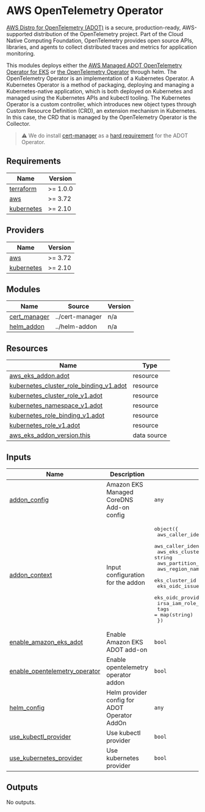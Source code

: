 # AWS OpenTelemetry Operator

[AWS Distro for OpenTelemetry (ADOT)](https://aws-otel.github.io/) is a secure,
production-ready, AWS-supported distribution of the OpenTelemetry project.
Part of the Cloud Native Computing Foundation, OpenTelemetry provides open
source APIs, libraries, and agents to collect distributed traces and metrics
for application monitoring.

This modules deploys either the
[AWS Managed ADOT OpenTelemetry Operator for EKS](https://aws.amazon.com/about-aws/whats-new/2022/04/eks-opentelemetry-operator-now-available/)
or [the OpenTelemetry Operator](https://github.com/open-telemetry/opentelemetry-helm-charts)
through helm.
The OpenTelemetry Operator is an implementation of a Kubernetes Operator.
A Kubernetes Operator is a method of packaging, deploying and managing a
Kubernetes-native application, which is both deployed on Kubernetes and
managed using the Kubernetes APIs and kubectl tooling. The Kubernetes Operator
is a custom controller, which introduces new object types through Custom Resource
Definition (CRD), an extension mechanism in Kubernetes.
In this case, the CRD that is managed by the OpenTelemetry Operator is the Collector.

> :warning: We do install [cert-manager](https://cert-manager.io/) as a [hard requirement](https://docs.aws.amazon.com/eks/latest/userguide/opentelemetry.html) for
the ADOT Operator.

<!-- BEGINNING OF PRE-COMMIT-TERRAFORM DOCS HOOK -->
## Requirements

| Name | Version |
|------|---------|
| <a name="requirement_terraform"></a> [terraform](#requirement\_terraform) | >= 1.0.0 |
| <a name="requirement_aws"></a> [aws](#requirement\_aws) | >= 3.72 |
| <a name="requirement_kubernetes"></a> [kubernetes](#requirement\_kubernetes) | >= 2.10 |

## Providers

| Name | Version |
|------|---------|
| <a name="provider_aws"></a> [aws](#provider\_aws) | >= 3.72 |
| <a name="provider_kubernetes"></a> [kubernetes](#provider\_kubernetes) | >= 2.10 |

## Modules

| Name | Source | Version |
|------|--------|---------|
| <a name="module_cert_manager"></a> [cert\_manager](#module\_cert\_manager) | ../cert-manager | n/a |
| <a name="module_helm_addon"></a> [helm\_addon](#module\_helm\_addon) | ../helm-addon | n/a |

## Resources

| Name | Type |
|------|------|
| [aws_eks_addon.adot](https://registry.terraform.io/providers/hashicorp/aws/latest/docs/resources/eks_addon) | resource |
| [kubernetes_cluster_role_binding_v1.adot](https://registry.terraform.io/providers/hashicorp/kubernetes/latest/docs/resources/cluster_role_binding_v1) | resource |
| [kubernetes_cluster_role_v1.adot](https://registry.terraform.io/providers/hashicorp/kubernetes/latest/docs/resources/cluster_role_v1) | resource |
| [kubernetes_namespace_v1.adot](https://registry.terraform.io/providers/hashicorp/kubernetes/latest/docs/resources/namespace_v1) | resource |
| [kubernetes_role_binding_v1.adot](https://registry.terraform.io/providers/hashicorp/kubernetes/latest/docs/resources/role_binding_v1) | resource |
| [kubernetes_role_v1.adot](https://registry.terraform.io/providers/hashicorp/kubernetes/latest/docs/resources/role_v1) | resource |
| [aws_eks_addon_version.this](https://registry.terraform.io/providers/hashicorp/aws/latest/docs/data-sources/eks_addon_version) | data source |

## Inputs

| Name | Description | Type | Default | Required |
|------|-------------|------|---------|:--------:|
| <a name="input_addon_config"></a> [addon\_config](#input\_addon\_config) | Amazon EKS Managed CoreDNS Add-on config | `any` | `{}` | no |
| <a name="input_addon_context"></a> [addon\_context](#input\_addon\_context) | Input configuration for the addon | <pre>object({<br>    aws_caller_identity_account_id = string<br>    aws_caller_identity_arn        = string<br>    aws_eks_cluster_endpoint       = string<br>    aws_partition_id               = string<br>    aws_region_name                = string<br>    eks_cluster_id                 = string<br>    eks_oidc_issuer_url            = string<br>    eks_oidc_provider_arn          = string<br>    irsa_iam_role_path             = string<br>    tags                           = map(string)<br>  })</pre> | n/a | yes |
| <a name="input_enable_amazon_eks_adot"></a> [enable\_amazon\_eks\_adot](#input\_enable\_amazon\_eks\_adot) | Enable Amazon EKS ADOT add-on | `bool` | `true` | no |
| <a name="input_enable_opentelemetry_operator"></a> [enable\_opentelemetry\_operator](#input\_enable\_opentelemetry\_operator) | Enable opentelemetry operator addon | `bool` | `false` | no |
| <a name="input_helm_config"></a> [helm\_config](#input\_helm\_config) | Helm provider config for ADOT Operator AddOn | `any` | `{}` | no |
| <a name="input_use_kubectl_provider"></a> [use\_kubectl\_provider](#input\_use\_kubectl\_provider) | Use kubectl provider | `bool` | `false` | no |
| <a name="input_use_kubernetes_provider"></a> [use\_kubernetes\_provider](#input\_use\_kubernetes\_provider) | Use kubernetes provider | `bool` | `true` | no |

## Outputs

No outputs.
<!-- END OF PRE-COMMIT-TERRAFORM DOCS HOOK -->
